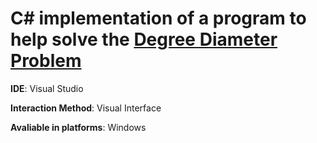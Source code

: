 # C# implementation of a program to help solve the [Degree Diameter Problem](https://en.wikipedia.org/wiki/Degree_diameter_problem)

**IDE**: Visual Studio

**Interaction Method**: Visual Interface

**Avaliable in platforms**: Windows

